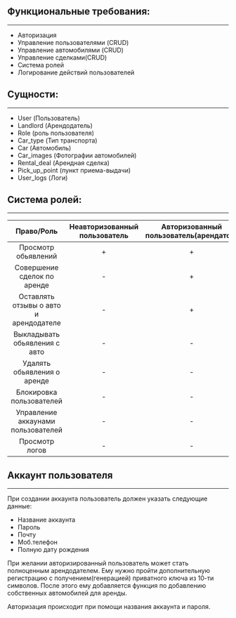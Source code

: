 ## Функциональные требования:
___

* Авторизация
* Управление пользователями (CRUD)
* Управление автомобилями (CRUD)
* Управление сделками(CRUD)
* Система ролей
* Логирование действий пользователей


## Сущности:
___
* User (Пользователь)
* Landlord (Арендодатель)
* Role (роль пользователя)
* Car_type (Тип транспорта)
* Car (Автомобиль)
* Car_images (Фотографии автомобилей)
* Rental_deal (Арендная сделка)
* Pick_up_point (пункт приема-выдачи)
* User_logs (Логи)


## Система ролей: 
___
|Право/Роль|Неавторизованный пользователь|Авторизованный пользователь(арендатор)|Арендодатель|Модератор|Администратор|
|:--------:|:---------------------------:|:------------------------------------:|:----------:|:-------:|:-----------:|
|Просмотр обьявлений|+|+|+|+|+|
|Совершение сделок по аренде|-|+|+|-|-|
|Оставлять отзывы о авто и арендодателе|-|+|+|-|-|
|Выкладывать обьявления с авто|-|-|+|-|-|
|Удалять обьявления о аренде|-|-|+|+|+|
|Блокировка пользователей|-|-|-|+|+|
|Управление аккаунами пользователей|-|-|-|-|+|
|Просмотр логов|-|-|-|+|+|


## Аккаунт пользователя
___
При создании аккаунта пользователь должен указать следующие данные:

* Название аккаунта
* Пароль
* Почту
* Моб.телефон
* Полную дату рождения

При желании авторизированный пользователь может стать полноценным арендодателем. Ему нужно пройти дополнительную регистрацию с получением(генерацией) приватного ключа из 10-ти символов. После этого ему добавляется функция по добавлению собственных автомобилей для аренды.

Авторизация происходит при помощи названия аккаунта и пароля.

